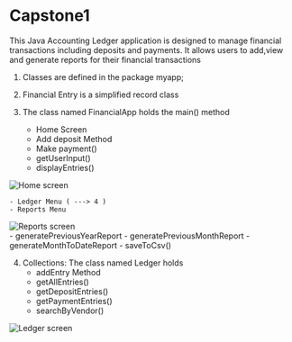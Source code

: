 # Capstone1

This Java Accounting Ledger application is designed to manage financial transactions including deposits and payments. It allows users to add,view and generate reports for their financial transactions


1. Classes are defined in the package myapp;

2. Financial Entry is a simplified record class
  
3. The class named FinancialApp holds the main() method
    - Home Screen
    - Add deposit Method
    - Make payment()
    - getUserInput()
    - displayEntries()
  
![Home screen](https://github.com/Githollywood/Capstone1/assets/147069807/1c464a83-d4b9-40aa-b2cf-ee95491bbc7b)

    - Ledger Menu ( ---> 4 )
    - Reports Menu
![Reports screen](https://github.com/Githollywood/Capstone1/assets/147069807/97a0ef49-313f-48ee-b964-1f8ec03243ee)    
    - generatePreviousYearReport
    - generatePreviousMonthReport
    - generateMonthToDateReport
    - saveToCsv()
      
  4. Collections: The class named Ledger holds 
     - addEntry Method
     - getAllEntries() 
     - getDepositEntries()
     - getPaymentEntries()
     - searchByVendor()

![Ledger screen](https://github.com/Githollywood/Capstone1/assets/147069807/3ff6ccd9-2ad0-4765-964b-20dcd73b8129)
